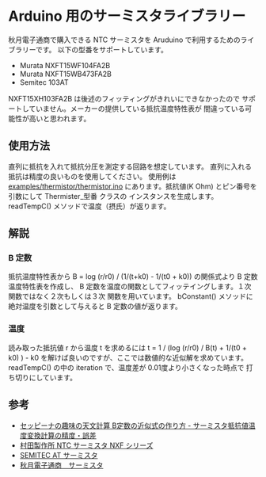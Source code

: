 # Arduino 用のサーミスタライブラリー

秋月電子通商で購入できる NTC サーミスタを Aruduino で利用するためのライブラリーです。
以下の型番をサポートしています。

* Murata NXFT15WF104FA2B
* Murata NXFT15WB473FA2B
* Semitec 103AT

NXFT15XH103FA2B は後述のフィッティングがきれいにできなかったので
サポートしていません。メーカーの提供している抵抗温度特性表が
間違っている可能性が高いと思われます。

## 使用方法

直列に抵抗を入れて抵抗分圧を測定する回路を想定しています。
直列に入れる抵抗は精度の良いものを使用してください。
使用例は
[examples/thermistor/thermistor.ino](examples/thermistor/thermistor.ino)
にあります。抵抗値(K Ohm) とピン番号を引数にして Thermister_型番 クラスの
インスタンスを生成します。readTempC() メソッドで温度（摂氏）が返ります。

## 解説

### B 定数
 抵抗温度特性表から 
 B = log (r/r0) / (1/(t+k0) - 1/(t0 + k0)) の関係式より
 B 定数温度特性表を作成し、
 B 定数を温度の関数としてフィッテイングします。１次関数ではなく２次もしくは３次
関数を用いています。
bConstant() メソッドに絶対温度を引数として与えると B 定数の値が返ります。

### 温度
読み取った抵抗値 r から温度 t を求めるには
t  = 1 / (log (r/r0) / B(t) + 1/(t0 + k0) ) - k0
を解けば良いのですが、ここでは数値的な近似解を求めています。
readTempC() の中の iteration で、温度差が 0.01度より小さくなった時点で
打ち切りにしています。

## 参考

* [セッピーナの趣味の天文計算  B定数の近似式の作り方 - サーミスタ抵抗値温度変換計算の精度・誤差](http://seppina.cocolog-nifty.com/blog/2015/06/b---d8ec.html)
* [村田製作所 NTC サーミスタ NXF シリーズ](http://www.murata.com/ja-jp/products/thermistor/ntc/nxf)
* [SEMITEC AT サーミスタ](http://www.semitec.co.jp/products/thermo/thermistor/at/)
* [秋月電子通商　サーミスタ](http://akizukidenshi.com/catalog/goods/search.aspx?search=x&keyword=%83T%81%5B%83%7E%83X%83%5E&image=%8C%9F%8D%F5)
